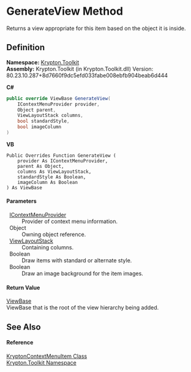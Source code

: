 # GenerateView Method


Returns a view appropriate for this item based on the object it is inside.



## Definition
**Namespace:** <a href="79d2eac2-21f4-54ff-7552-b20c33c30600.md">Krypton.Toolkit</a>  
**Assembly:** Krypton.Toolkit (in Krypton.Toolkit.dll) Version: 80.23.10.287+8d7660f9dc5efd033fabe008ebfb904beab6d444

**C#**
``` C#
public override ViewBase GenerateView(
	IContextMenuProvider provider,
	Object parent,
	ViewLayoutStack columns,
	bool standardStyle,
	bool imageColumn
)
```
**VB**
``` VB
Public Overrides Function GenerateView ( 
	provider As IContextMenuProvider,
	parent As Object,
	columns As ViewLayoutStack,
	standardStyle As Boolean,
	imageColumn As Boolean
) As ViewBase
```



#### Parameters
<dl><dt>  <a href="169231ea-b03a-bb4a-0d84-38bca06f5a4d.md">IContextMenuProvider</a></dt><dd>Provider of context menu information.</dd><dt>  Object</dt><dd>Owning object reference.</dd><dt>  <a href="42a56038-bbde-3c08-40dd-97071c5fada7.md">ViewLayoutStack</a></dt><dd>Containing columns.</dd><dt>  Boolean</dt><dd>Draw items with standard or alternate style.</dd><dt>  Boolean</dt><dd>Draw an image background for the item images.</dd></dl>

#### Return Value
<a href="309ac2d8-bfc5-c1a7-ab6a-4f4cf86a1ba6.md">ViewBase</a>  
ViewBase that is the root of the view hierarchy being added.

## See Also


#### Reference
<a href="19269e57-f7e7-326d-c5b4-f602bf32208b.md">KryptonContextMenuItem Class</a>  
<a href="79d2eac2-21f4-54ff-7552-b20c33c30600.md">Krypton.Toolkit Namespace</a>  
